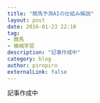 ```yaml
---
title: "競馬予測AIの仕組み解説"
layout: post
date: 2016-01-23 22:10
tag: 
- 競馬
- 機械学習
description: "記事作成中"
category: blog
author: piropiro
externalLink: false
---
```


記事作成中

